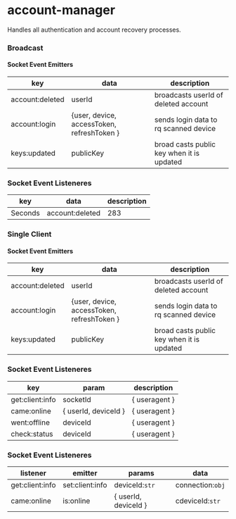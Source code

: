 # account-manager
Handles all authentication and account recovery processes.

### Broadcast

#### Socket Event Emitters
key | data | description 
| --- | --- | --- |
account:deleted | userId | broadcasts userId of deleted account |
account:login | {user, device, accessToken, refreshToken } | sends login data to rq scanned device |
keys:updated | publicKey | broad casts public key when it is updated |

### Socket Event Listeneres
key | data | description 
| --- | --- | --- |
Seconds | account:deleted | 283 | 290 |

### Single Client

#### Socket Event Emitters
key | data | description 
| --- | --- | --- |
account:deleted | userId | broadcasts userId of deleted account |
account:login | {user, device, accessToken, refreshToken } | sends login data to rq scanned device |
keys:updated | publicKey | broad casts public key when it is updated |

### Socket Event Listeneres
key | param | description 
| --- | --- | --- |
get:client:info | socketId | { useragent } |
came:online | { userId, deviceId } | { useragent } |
went:offline | deviceId | { useragent } |
check:status | deviceId | { useragent } |


### Socket Event Listeneres
listener | emitter | params | data 
| --- | --- | --- | --- |
get:client:info | set:client:info | deviceId:<code>str</code> | connection:<code>obj</code> |
came:online | is:online | { userId, deviceId } | cdeviceId:<code>str</code> |




